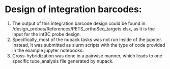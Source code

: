 # Design of integration barcodes:

1. The output of this integration barcode design could be found in: /design_probes/References/PETS_orthoSeq_targets.xlsx, as it is the input for the intBC probe design.
2. Specifically, most of the nupack tasks was not run inside of the jupyter. Instead, it was submitted as slurm scripts with the type of code provided in the example jupyter notebooks.
3. Cross-hybridization was done in a pairwise manner, which leads to one specific tube_analysis file generated by nupack.
